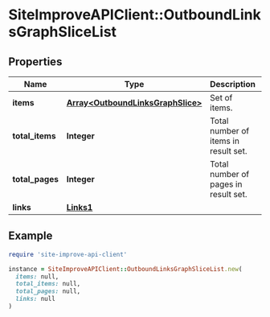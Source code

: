 # SiteImproveAPIClient::OutboundLinksGraphSliceList

## Properties

| Name | Type | Description | Notes |
| ---- | ---- | ----------- | ----- |
| **items** | [**Array&lt;OutboundLinksGraphSlice&gt;**](OutboundLinksGraphSlice.md) | Set of items. |  |
| **total_items** | **Integer** | Total number of items in result set. |  |
| **total_pages** | **Integer** | Total number of pages in result set. |  |
| **links** | [**Links1**](Links1.md) |  | [optional] |

## Example

```ruby
require 'site-improve-api-client'

instance = SiteImproveAPIClient::OutboundLinksGraphSliceList.new(
  items: null,
  total_items: null,
  total_pages: null,
  links: null
)
```

